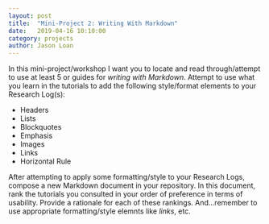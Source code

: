 ```yaml
---
layout: post
title:  "Mini-Project 2: Writing With Markdown" 
date:   2019-04-16 10:10:00
category: projects
author: Jason Loan 
---
```


In this mini-project/workshop I want you to locate and read through/attempt to use at least 5 or guides for *writing with Markdown*. Attempt to use what you learn in the tutorials to add the following style/format elements to your Research Log(s):

* Headers
* Lists
* Blockquotes
* Emphasis
* Images
* Links
* Horizontal Rule

After attempting to apply some formatting/style to your Research Logs, compose a new Markdown document in your repository. In this document, rank the tutorials you consulted in your order of preference  in terms of usability. Provide a rationale for each of these rankings. And...remember to use appropriate formatting/style elemnts like *links*, etc.